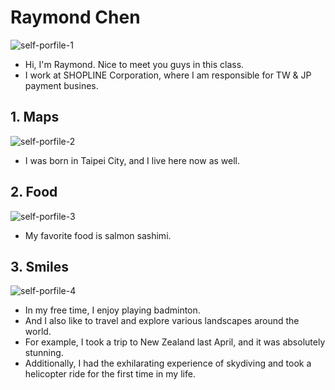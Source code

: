 # Raymond Chen
![self-porfile-1](202502-Financial-Econometrics/512717019_Raymond-Chen/self-porfile_me.JPG)
* Hi, I'm Raymond. Nice to meet you guys in this class.
* I work at SHOPLINE Corporation, where I am responsible for TW & JP payment busines.

## 1. Maps
![self-porfile-2](202502-Financial-Econometrics/512717019_Raymond-Chen/self-porfile_map.png)
* I was born in Taipei City, and I live here now as well.

## 2. Food
![self-porfile-3](202502-Financial-Econometrics/512717019_Raymond-Chen/self-porfile_food.png)
* My favorite food is salmon sashimi.

## 3. Smiles
![self-porfile-4](202502-Financial-Econometrics/512717019_Raymond-Chen/self-porfile_smile.jpeg)
* In my free time, I enjoy playing badminton. 
* And I also like to travel and explore various landscapes around the world.
* For example, I took a trip to New Zealand last April, and it was absolutely stunning.
* Additionally, I had the exhilarating experience of skydiving and took a helicopter ride for the first time in my life.
